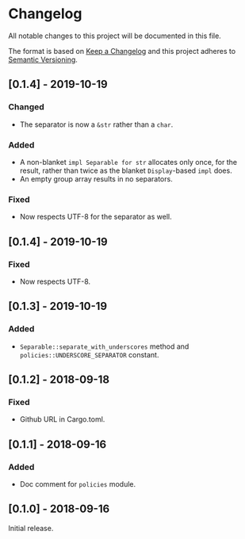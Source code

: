 # Changelog

All notable changes to this project will be documented in this file.

The format is based on [Keep a Changelog] and this project adheres to
[Semantic Versioning].

[Keep a Changelog]: http://keepachangelog.com/en/1.0.0/
[Semantic Versioning]: http://semver.org/spec/v2.0.0.html

## [0.1.4] - 2019-10-19

### Changed
- The separator is now a `&str` rather than a `char`.

### Added
- A non-blanket `impl Separable for str` allocates only once, for the result,
rather than twice as the blanket `Display`-based `impl` does.
- An empty group array results in no separators.

### Fixed
- Now respects UTF-8 for the separator as well.

## [0.1.4] - 2019-10-19

### Fixed
- Now respects UTF-8.

## [0.1.3] - 2019-10-19

### Added
- `Separable::separate_with_underscores` method and
`policies::UNDERSCORE_SEPARATOR` constant.

## [0.1.2] - 2018-09-18

### Fixed
- Github URL in Cargo.toml.

## [0.1.1] - 2018-09-16

### Added
- Doc comment for `policies` module.

## [0.1.0] - 2018-09-16

Initial release.

